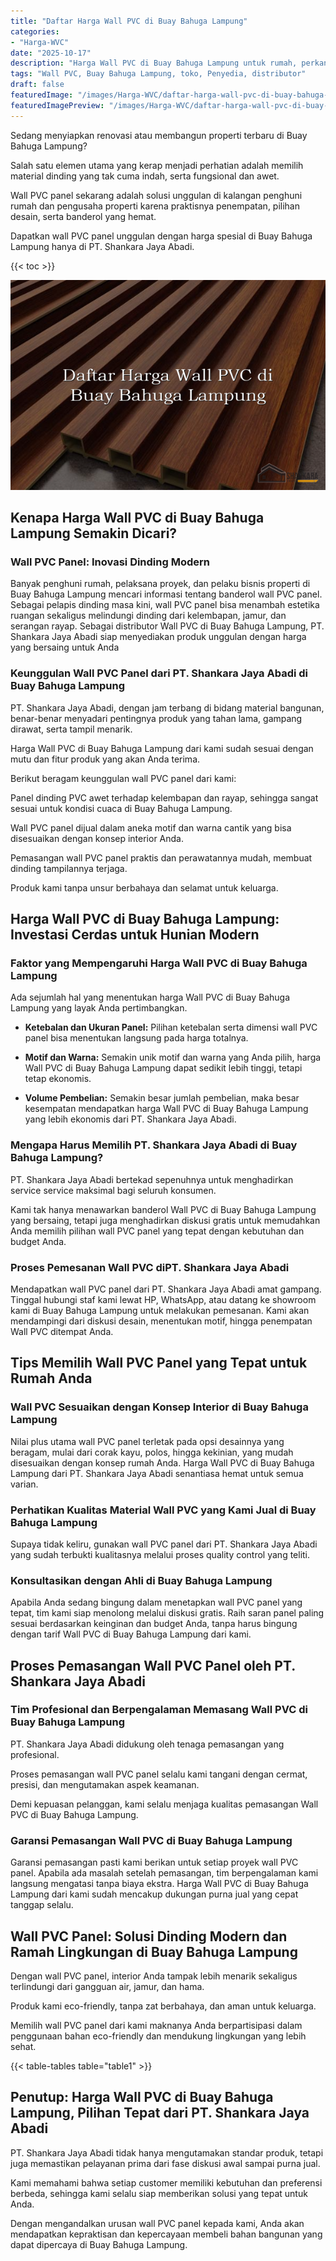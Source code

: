 ```yaml
---
title: "Daftar Harga Wall PVC di Buay Bahuga Lampung"
categories:
- "Harga-WVC"
date: "2025-10-17"
description: "Harga Wall PVC di Buay Bahuga Lampung untuk rumah, perkantoran, dan ritel. Produk unggulan, variasi motif, pilihan warna modern, dengan servis pemasangan ditangani oleh tenaga ahli berpengalaman serta kepastian resmi!|Servis penyediaan Wall PVC di Buay Bahuga Lampung bagi kebutuhan hunian, perkantoran, maupun ritel, beserta produk unggulan dan pemasangan oleh teknisi berpengalaman dan kepastian resmi.|Pilihan Wall PVC di Buay Bahuga Lampung yang andal bagi hunian, kantor, dan ritel, bersama panel berkualitas dan instalasi dikerjakan oleh tim profesional dan garansi resmi.|Penyediaan Wall PVC di Buay Bahuga Lampung untuk rumah, kantor, serta gerai, dengan produk terbaik dan pemasangan oleh tenaga ahli ahli, dilengkapi dengan jaminan resmi.}"
tags: "Wall PVC, Buay Bahuga Lampung, toko, Penyedia, distributor"
draft: false
featuredImage: "/images/Harga-WVC/daftar-harga-wall-pvc-di-buay-bahuga-lampung.png"
featuredImagePreview: "/images/Harga-WVC/daftar-harga-wall-pvc-di-buay-bahuga-lampung.png"
---
```


Sedang menyiapkan renovasi atau membangun properti terbaru di Buay Bahuga Lampung?

Salah satu elemen utama yang kerap menjadi perhatian adalah memilih material dinding yang tak cuma indah, serta fungsional dan awet.

Wall PVC panel sekarang adalah solusi unggulan di kalangan penghuni rumah dan pengusaha properti karena praktisnya penempatan, pilihan desain, serta banderol yang hemat.

Dapatkan wall PVC panel unggulan dengan harga spesial di Buay Bahuga Lampung hanya di PT. Shankara Jaya Abadi.

{{< toc >}}

![Daftar Harga Wall PVC di Buay Bahuga Lampung](/images/Harga-WVC/Daftar-Harga-Wall-PVC-di-Buay-Bahuga-Lampung.png)


## Kenapa Harga Wall PVC di Buay Bahuga Lampung Semakin Dicari?

### Wall PVC Panel: Inovasi Dinding Modern

Banyak penghuni rumah, pelaksana proyek, dan pelaku bisnis properti di Buay Bahuga Lampung mencari informasi tentang banderol wall PVC panel. Sebagai pelapis dinding masa kini, wall PVC panel bisa menambah estetika ruangan sekaligus melindungi dinding dari kelembapan, jamur, dan serangan rayap. Sebagai distributor Wall PVC di Buay Bahuga Lampung, PT. Shankara Jaya Abadi siap menyediakan produk unggulan dengan harga yang bersaing untuk Anda

### Keunggulan Wall PVC Panel dari PT. Shankara Jaya Abadi di Buay Bahuga Lampung

PT. Shankara Jaya Abadi, dengan jam terbang di bidang material bangunan, benar-benar menyadari pentingnya produk yang tahan lama, gampang dirawat, serta tampil menarik.

Harga Wall PVC di Buay Bahuga Lampung dari kami sudah sesuai dengan mutu dan fitur produk yang akan Anda terima.

Berikut beragam keunggulan wall PVC panel dari kami:

Panel dinding PVC awet terhadap kelembapan dan rayap, sehingga sangat sesuai untuk kondisi cuaca di Buay Bahuga Lampung.

Wall PVC panel dijual dalam aneka motif dan warna cantik yang bisa disesuaikan dengan konsep interior Anda.

Pemasangan wall PVC panel praktis dan perawatannya mudah, membuat dinding tampilannya terjaga.

Produk kami tanpa unsur berbahaya dan selamat untuk keluarga.

## Harga Wall PVC di Buay Bahuga Lampung: Investasi Cerdas untuk Hunian Modern

### Faktor yang Mempengaruhi Harga Wall PVC di Buay Bahuga Lampung

Ada sejumlah hal yang menentukan harga Wall PVC di Buay Bahuga Lampung yang layak Anda pertimbangkan.

- **Ketebalan dan Ukuran Panel:** Pilihan ketebalan serta dimensi wall PVC panel bisa menentukan langsung pada harga totalnya.

- **Motif dan Warna:** Semakin unik motif dan warna yang Anda pilih, harga Wall PVC di Buay Bahuga Lampung dapat sedikit lebih tinggi, tetapi tetap ekonomis.

- **Volume Pembelian:** Semakin besar jumlah pembelian, maka besar kesempatan mendapatkan harga Wall PVC di Buay Bahuga Lampung yang lebih ekonomis dari PT. Shankara Jaya Abadi.

### Mengapa Harus Memilih PT. Shankara Jaya Abadi di Buay Bahuga Lampung?

PT. Shankara Jaya Abadi bertekad sepenuhnya untuk menghadirkan service service maksimal bagi seluruh konsumen.

Kami tak hanya menawarkan banderol Wall PVC di Buay Bahuga Lampung yang bersaing, tetapi juga menghadirkan diskusi gratis untuk memudahkan Anda memilih pilihan wall PVC panel yang tepat dengan kebutuhan dan budget Anda.

### Proses Pemesanan Wall PVC diPT. Shankara Jaya Abadi

Mendapatkan wall PVC panel dari PT. Shankara Jaya Abadi amat gampang. Tinggal hubungi staf kami lewat HP, WhatsApp, atau datang ke showroom kami di Buay Bahuga Lampung untuk melakukan pemesanan. Kami akan mendampingi dari diskusi desain, menentukan motif, hingga penempatan Wall PVC ditempat Anda.

## Tips Memilih Wall PVC Panel yang Tepat untuk Rumah Anda

### Wall PVC Sesuaikan dengan Konsep Interior di Buay Bahuga Lampung

Nilai plus utama wall PVC panel terletak pada opsi desainnya yang beragam, mulai dari corak kayu, polos, hingga kekinian, yang mudah disesuaikan dengan konsep rumah Anda. Harga Wall PVC di Buay Bahuga Lampung dari PT. Shankara Jaya Abadi senantiasa hemat untuk semua varian.

### Perhatikan Kualitas Material Wall PVC yang Kami Jual di Buay Bahuga Lampung

Supaya tidak keliru, gunakan wall PVC panel dari PT. Shankara Jaya Abadi yang sudah terbukti kualitasnya melalui proses quality control yang teliti.

### Konsultasikan dengan Ahli di Buay Bahuga Lampung

Apabila Anda sedang bingung dalam menetapkan wall PVC panel yang tepat, tim kami siap menolong melalui diskusi gratis. Raih saran panel paling sesuai berdasarkan keinginan dan budget Anda, tanpa harus bingung dengan tarif Wall PVC di Buay Bahuga Lampung dari kami.

## Proses Pemasangan Wall PVC Panel oleh PT. Shankara Jaya Abadi

### Tim Profesional dan Berpengalaman Memasang Wall PVC di Buay Bahuga Lampung

PT. Shankara Jaya Abadi didukung oleh tenaga pemasangan yang profesional.

Proses pemasangan wall PVC panel selalu kami tangani dengan cermat, presisi, dan mengutamakan aspek keamanan.

Demi kepuasan pelanggan, kami selalu menjaga kualitas pemasangan Wall PVC di Buay Bahuga Lampung.

### Garansi Pemasangan Wall PVC di Buay Bahuga Lampung

Garansi pemasangan pasti kami berikan untuk setiap proyek wall PVC panel. Apabila ada masalah setelah pemasangan, tim berpengalaman kami langsung mengatasi tanpa biaya ekstra. Harga Wall PVC di Buay Bahuga Lampung dari kami sudah mencakup dukungan purna jual yang cepat tanggap selalu.

## Wall PVC Panel: Solusi Dinding Modern dan Ramah Lingkungan di Buay Bahuga Lampung

Dengan wall PVC panel, interior Anda tampak lebih menarik sekaligus terlindungi dari gangguan air, jamur, dan hama.

Produk kami eco-friendly, tanpa zat berbahaya, dan aman untuk keluarga.

Memilih wall PVC panel dari kami maknanya Anda berpartisipasi dalam penggunaan bahan eco-friendly dan mendukung lingkungan yang lebih sehat.

{{< table-tables table="table1" >}}

## Penutup: Harga Wall PVC di Buay Bahuga Lampung, Pilihan Tepat dari PT. Shankara Jaya Abadi

PT. Shankara Jaya Abadi tidak hanya mengutamakan standar produk, tetapi juga memastikan pelayanan prima dari fase diskusi awal sampai purna jual.

Kami memahami bahwa setiap customer memiliki kebutuhan dan preferensi berbeda, sehingga kami selalu siap memberikan solusi yang tepat untuk Anda.

Dengan mengandalkan urusan wall PVC panel kepada kami, Anda akan mendapatkan kepraktisan dan kepercayaan membeli bahan bangunan yang dapat dipercaya di Buay Bahuga Lampung.
